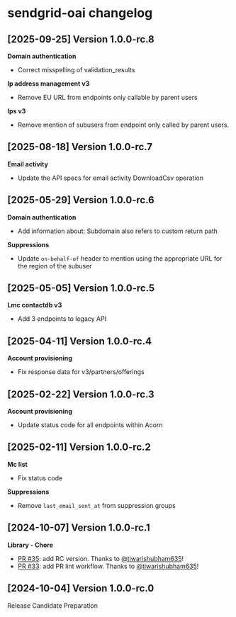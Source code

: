 sendgrid-oai changelog
====================
[2025-09-25] Version 1.0.0-rc.8
-------------------------------
**Domain authentication**
- Correct misspelling of validation_results

**Ip address management v3**
- Remove EU URL from endpoints only callable by parent users

**Ips v3**
- Remove mention of subusers from endpoint only called by parent users.


[2025-08-18] Version 1.0.0-rc.7
-------------------------------
**Email activity**
- Update the API specs for email activity DownloadCsv operation


[2025-05-29] Version 1.0.0-rc.6
-------------------------------
**Domain authentication**
- Add information about: Subdomain also refers to custom return path

**Suppressions**
- Update `on-behalf-of` header to mention using the appropriate URL for the region of the subuser


[2025-05-05] Version 1.0.0-rc.5
-------------------------------
**Lmc contactdb v3**
- Add 3 endpoints to legacy API


[2025-04-11] Version 1.0.0-rc.4
-------------------------------
**Account provisioning**
- Fix response data for v3/partners/offerings


[2025-02-22] Version 1.0.0-rc.3
-------------------------------
**Account provisioning**
- Update status code for all endpoints within Acorn


[2025-02-11] Version 1.0.0-rc.2
-------------------------------
**Mc list**
- Fix status code

**Suppressions**
- Remove `last_email_sent_at` from suppression groups


[2024-10-07] Version 1.0.0-rc.1
-------------------------------
**Library - Chore**
- [PR #35](https://github.com/twilio/sendgrid-oai/pull/35): add RC version. Thanks to [@tiwarishubham635](https://github.com/tiwarishubham635)!
- [PR #33](https://github.com/twilio/sendgrid-oai/pull/33): add PR lint workflow. Thanks to [@tiwarishubham635](https://github.com/tiwarishubham635)!


[2024-10-04] Version 1.0.0-rc.0
---------------------------
Release Candidate Preparation
